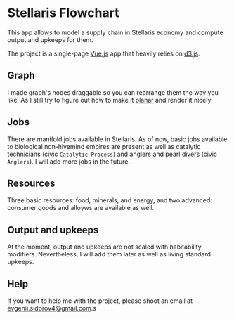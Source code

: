 # Stellaris Flowchart

This app allows to model a supply chain in Stellaris economy and compute output and upkeeps for them.

The project is a single-page [Vue.js](https://vuejs.org/) app that heavily relies on [d3.js](https://d3js.org/).

## Graph

I made graph's nodes draggable so you can rearrange them the way you like. As I still try to figure out how to make it [planar](https://en.wikipedia.org/wiki/Planar_graph) and render it nicely 

## Jobs

There are manifold jobs available in Stellaris. As of now, basic jobs available to biological non-hivemind empires are present as well as catalytic technicians (civic `Catalytic Process`) and anglers and pearl divers (civic `Anglers`). I will add more jobs in the future.

## Resources

Three basic resources: food, minerals, and energy, and two advanced: consumer goods and alloyws are available as well. 

## Output and upkeeps

At the moment, output and upkeeps are not scaled with habitability modifiers. Nevertheless, I will add them later as well as living standard upkeeps.

## Help

If you want to help me with the project, please shoot an email at <evgenii.sidorov4@gmail.com>.s